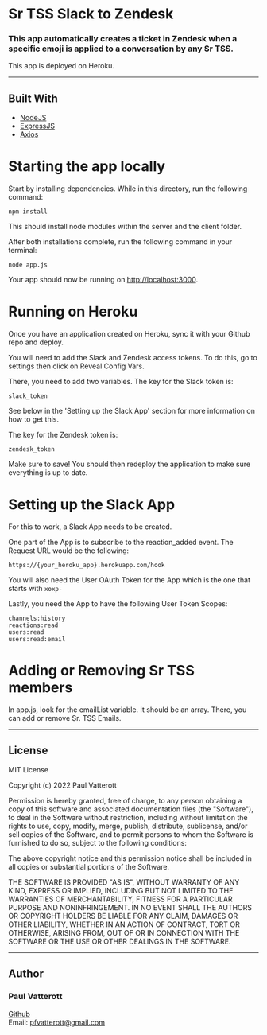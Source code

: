 # Sr TSS Slack to Zendesk

### This app automatically creates a ticket in Zendesk when a specific emoji is applied to a conversation by any Sr TSS.


This app is deployed on Heroku.


---


## Built With

- [NodeJS](https://nodejs.dev/)
- [ExpressJS](https://expressjs.com/)
- [Axios](https://axios-http.com/)

# Starting the app locally

Start by installing dependencies. While in this directory, run the following command:

```
npm install
```

This should install node modules within the server and the client folder.

After both installations complete, run the following command in your terminal:

```
node app.js
```

Your app should now be running on <http://localhost:3000>.

# Running on Heroku

Once you have an application created on Heroku, sync it with your Github repo and deploy.

You will need to add the Slack and Zendesk access tokens. To do this, go to settings then click on Reveal Config Vars.

There, you need to add two variables. The key for the Slack token is:
```
slack_token
```
See below in the 'Setting up the Slack App' section for more information on how to get this.

The key for the Zendesk token is:
```
zendesk_token
```
Make sure to save! You should then redeploy the application to make sure everything is up to date.

# Setting up the Slack App

For this to work, a Slack App needs to be created.

One part of the App is to subscribe to the reaction_added event. The Request URL would be the following:
```
https://{your_heroku_app}.herokuapp.com/hook
```

You will also need the User OAuth Token for the App which is the one that starts with ```xoxp-```

Lastly, you need the App to have the following User Token Scopes:
```
channels:history
reactions:read
users:read
users:read:email
```

# Adding or Removing Sr TSS members

In app.js, look for the emailList variable. It should be an array. There, you can add or remove Sr. TSS Emails.


---

## License

MIT License

Copyright (c) 2022 Paul Vatterott

Permission is hereby granted, free of charge, to any person obtaining a copy of this software and associated documentation files (the "Software"), to deal in the Software without restriction, including without limitation the rights to use, copy, modify, merge, publish, distribute, sublicense, and/or sell copies of the Software, and to permit persons to whom the Software is furnished to do so, subject to the following conditions:

The above copyright notice and this permission notice shall be included in all copies or substantial portions of the Software.

THE SOFTWARE IS PROVIDED "AS IS", WITHOUT WARRANTY OF ANY KIND, EXPRESS OR IMPLIED, INCLUDING BUT NOT LIMITED TO THE WARRANTIES OF MERCHANTABILITY, FITNESS FOR A PARTICULAR PURPOSE AND NONINFRINGEMENT. IN NO EVENT SHALL THE AUTHORS OR COPYRIGHT HOLDERS BE LIABLE FOR ANY CLAIM, DAMAGES OR OTHER LIABILITY, WHETHER IN AN ACTION OF CONTRACT, TORT OR OTHERWISE, ARISING FROM, OUT OF OR IN CONNECTION WITH THE SOFTWARE OR THE USE OR OTHER DEALINGS IN THE SOFTWARE.

---
## Author

### Paul Vatterott

[Github](https://github.com/pfvatterott) <br>
Email: pfvatterott@gmail.com
